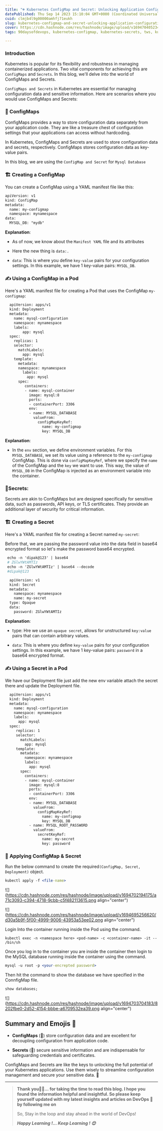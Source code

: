 ```yaml
---
title: "☸️ Kubernetes ConfigMap and Secret: Unlocking Application Configuration and Secrets 🔒🔑🛡️"
datePublished: Thu Sep 14 2023 15:10:04 GMT+0000 (Coordinated Universal Time)
cuid: clmjb4l9g00000amhfj71eukh
slug: kubernetes-configmap-and-secret-unlocking-application-configuration-and-secrets
cover: https://cdn.hashnode.com/res/hashnode/image/upload/v1694704052340/1e7428ac-67e1-4f6d-8278-a902908cd0bd.png
tags: 90daysofdevops, kubernetes-configmap, kubernetes-secrets, tws, kubernetesadmin-kubernetessecurity-kubernetesbestpractices-containernetworking-kubernetesautomation-kubernetesmonitoring

---
```


### **Introduction**

Kubernetes is popular for its flexibility and robustness in managing containerized applications. Two vital components for achieving this are `ConfigMaps` and `Secrets`. In this blog, we'll delve into the world of ConfigMaps and Secrets.

`ConfigMaps and Secrets` in Kubernetes are essential for managing configuration data and sensitive information. Here are scenarios where you would use ConfigMaps and Secrets:

### **🧰 ConfigMaps**

ConfigMaps provides a way to store configuration data separately from your application code. They are like a treasure chest of configuration settings that your applications can access without hardcoding.

In Kubernetes, ConfigMaps and Secrets are used to store configuration data and secrets, respectively. ConfigMaps stores configuration data as key-value pairs.

In this blog, we are using the `ConfigMap and Secret` for `Mysql Database`

### **🏗️ Creating a ConfigMap**

You can create a ConfigMap using a YAML manifest file like this:

```apache
apiVersion: v1
kind: ConfigMap
metadata:
  name: my-configmap
  namespace: mynamespace
data:
  MYSQL_DB: "mydb"
```

**Explanation**:

* As of now, we know about the `Manifest YAML` file and its attributes
    
* Here the new thing is `data:.`
    
* `data`: This is where you define `key-value` pairs for your configuration settings. In this example, we have 1 key-value pairs: `MYSQL_DB`.
    

### **✍ Using a ConfigMap in a Pod**

Here's a YAML manifest file for creating a Pod that uses the ConfigMap `my-configmap`:

```apache
  apiVersion: apps/v1
  kind: Deployment
  metadata:
    name: mysql-configuration
    namespace: mynamespace
    labels:
        app: mysql
  spec:
    replicas: 1
    selector:
      matchLabels:
        app: mysql
    template:
      metadata:
      namespace: mynamespace
        labels:
          app: mysql
      spec:
         containers:
         - name: mysql-container
           image: mysql:8
           ports:
           - containerPort: 3306
           env:
           - name: MYSQL_DATABASE
             valueFrom:
               configMapKeyRef:
                 name: my-configmap
                 key: MYSQL_DB
```

**Explanation**:

* In the `env` section, we define environment variables. For this `MYSQL_DATABASE`, we set its value using a reference to the `my-configmap` ConfigMap. This is done via `configMapKeyRef`, where we specify the `name` of the ConfigMap and the `key` we want to use. This way, the value of `MYSQL_DB` in the ConfigMap is injected as an environment variable into the container.
    

### **🔐Secrets:**

Secrets are akin to ConfigMaps but are designed specifically for sensitive data, such as passwords, API keys, or TLS certificates. They provide an additional layer of security for critical information.

### **🏗️ Creating a Secret**

Here's a YAML manifest file for creating a Secret named `my-secret`:

Before that, we are passing the password value into the data field in base64 encrypted format so let's make the password base64 encrypted.

```apache
 echo -n 'dipak@123' | base64
 # ZGlwYWtAMTIz
 echo -n 'ZGlwYWtAMTIz' | base64 --decode
 #dipak@123
```

```apache
  apiVersion: v1
  kind: Secret
  metadata:
    namespace: mynamespace   
    name: my-secret
  type: Opaque
  data:
    password: ZGlwYWtAMTIz
```

**Explanation**:

* type: Hre we use an `opaque secret`, allows for unstructured `key:value` pairs that can contain arbitrary values.
    

* `data`: This is where you define `key-value` pairs for your configuration settings. In this example, we have 1 key-value pairs: `password` in a base64 encrypted format.
    

### **✍ Using a Secret in a Pod**

We have our Deployment file just add the new env variable attach the secret there and update the Deployment file.

```apache
  apiVersion: apps/v1
  kind: Deployment
  metadata:
    name: mysql-configuration
    namespace: mynamespace  
    labels:
      app: mysql
  spec:
     replicas: 1
     selector:
       matchLabels:
         app: mysql
     template:
       metadata:
         namespace: mynamespace
         labels:
           app: mysql
       spec:
         containers:
         - name: mysql-container
           image: mysql:8
           ports:
           - containerPort: 3306
           env:
           - name: MYSQL_DATABASE
             valueFrom:
               configMapKeyRef:
                 name: my-configmap
                 key: MYSQL_DB
           - name: MYSQL_ROOT_PASSWORD
             valueFrom:
               secretKeyRef:
                 name: my-secret
                 key: password
```

### 🧾 **Applying ConfigMap & Secret**

Run the below command to create the required`(ConfigMap, Secret, Deployment)` object.

```apache
kubectl apply -f <file-name> 
```

![](https://cdn.hashnode.com/res/hashnode/image/upload/v1694702194175/a71c3093-c394-4718-9cbb-c5f482113615.png align="center")

![](https://cdn.hashnode.com/res/hashnode/image/upload/v1694695256620/d30a5b9f-5f00-4999-9006-43953a53ee02.png align="center")

Login Into the container running inside the Pod using the command.

`kubectl exec -n <namespace here> <pod-name> -c <container-name> -it -- /bin/sh`

Once you log in to the container you are inside the container then login to the MySQL database running inside the container using the command.

```apache
mysql -u root -p <your-encrepted password>
```

Then hit the command to show the database we have specified in the ConnfigMap file.

```apache
show databases;
```

![](https://cdn.hashnode.com/res/hashnode/image/upload/v1694703704183/8202fbe0-2d52-4154-bbbe-a6709532ea39.png align="center")

## **Summary and Emojis 📝**

* **ConfigMaps** (🧰) store configuration data and are excellent for decoupling configuration from application code.
    
* **Secrets** (🔐) secure sensitive information and are indispensable for safeguarding credentials and certificates.
    

ConfigMaps and Secrets are like the keys to unlocking the full potential of your Kubernetes applications. Use them wisely to streamline configuration management and secure your sensitive data. 🌟

---

> **Thank you🙏🙏... for taking the time to read this blog. I hope you found the information helpful and insightful. So please keep yourself updated with my latest insights and articles on DevOps 🚀 by following me on**
> 
> So, Stay in the loop and stay ahead in the world of DevOps!
> 
> ***Happy Learning !... Keep Learning ! 😊***